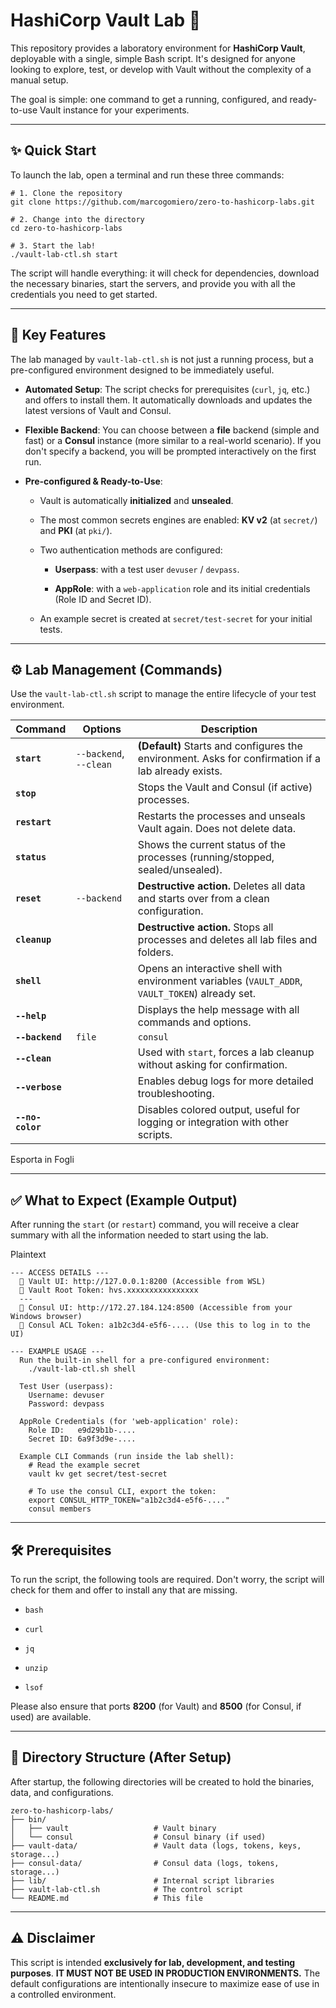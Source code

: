 HashiCorp Vault Lab 🚀
======================

This repository provides a laboratory environment for **HashiCorp Vault**, deployable with a single, simple Bash script. It's designed for anyone looking to explore, test, or develop with Vault without the complexity of a manual setup.

The goal is simple: one command to get a running, configured, and ready-to-use Vault instance for your experiments.

* * * * *

✨ Quick Start
-------------

To launch the lab, open a terminal and run these three commands:

```
# 1. Clone the repository
git clone https://github.com/marcogomiero/zero-to-hashicorp-labs.git

# 2. Change into the directory
cd zero-to-hashicorp-labs

# 3. Start the lab!
./vault-lab-ctl.sh start

```

The script will handle everything: it will check for dependencies, download the necessary binaries, start the servers, and provide you with all the credentials you need to get started.

* * * * *

📜 Key Features
---------------

The lab managed by `vault-lab-ctl.sh` is not just a running process, but a pre-configured environment designed to be immediately useful.

-   **Automated Setup**: The script checks for prerequisites (`curl`, `jq`, etc.) and offers to install them. It automatically downloads and updates the latest versions of Vault and Consul.

-   **Flexible Backend**: You can choose between a **file** backend (simple and fast) or a **Consul** instance (more similar to a real-world scenario). If you don't specify a backend, you will be prompted interactively on the first run.

-   **Pre-configured & Ready-to-Use**:

    -   Vault is automatically **initialized** and **unsealed**.

    -   The most common secrets engines are enabled: **KV v2** (at `secret/`) and **PKI** (at `pki/`).

    -   Two authentication methods are configured:

        -   **Userpass**: with a test user `devuser` / `devpass`.

        -   **AppRole**: with a `web-application` role and its initial credentials (Role ID and Secret ID).

    -   An example secret is created at `secret/test-secret` for your initial tests.

* * * * *

⚙️ Lab Management (Commands)
----------------------------

Use the `vault-lab-ctl.sh` script to manage the entire lifecycle of your test environment.

| Command | Options | Description |
| --- | --- | --- |
| **`start`** | `--backend`, `--clean` | **(Default)** Starts and configures the environment. Asks for confirmation if a lab already exists. |
| **`stop`** |  | Stops the Vault and Consul (if active) processes. |
| **`restart`** |  | Restarts the processes and unseals Vault again. Does not delete data. |
| **`status`** |  | Shows the current status of the processes (running/stopped, sealed/unsealed). |
| **`reset`** | `--backend` | **Destructive action.** Deletes all data and starts over from a clean configuration. |
| **`cleanup`** |  | **Destructive action.** Stops all processes and deletes all lab files and folders. |
| **`shell`** |  | Opens an interactive shell with environment variables (`VAULT_ADDR`, `VAULT_TOKEN`) already set. |
| **`--help`** |  | Displays the help message with all commands and options. |
| **`--backend`** | `file` | `consul` |
| **`--clean`** |  | Used with `start`, forces a lab cleanup without asking for confirmation. |
| **`--verbose`** |  | Enables debug logs for more detailed troubleshooting. |
| **`--no-color`** |  | Disables colored output, useful for logging or integration with other scripts. |

Esporta in Fogli

* * * * *

✅ What to Expect (Example Output)
---------------------------------

After running the `start` (or `restart`) command, you will receive a clear summary with all the information needed to start using the lab.

Plaintext

```
--- ACCESS DETAILS ---
  🔗 Vault UI: http://127.0.0.1:8200 (Accessible from WSL)
  🔑 Vault Root Token: hvs.xxxxxxxxxxxxxxxx
  ---
  🔗 Consul UI: http://172.27.184.124:8500 (Accessible from your Windows browser)
  🔑 Consul ACL Token: a1b2c3d4-e5f6-.... (Use this to log in to the UI)

--- EXAMPLE USAGE ---
  Run the built-in shell for a pre-configured environment:
    ./vault-lab-ctl.sh shell

  Test User (userpass):
    Username: devuser
    Password: devpass

  AppRole Credentials (for 'web-application' role):
    Role ID:   e9d29b1b-....
    Secret ID: 6a9f3d9e-....

  Example CLI Commands (run inside the lab shell):
    # Read the example secret
    vault kv get secret/test-secret

    # To use the consul CLI, export the token:
    export CONSUL_HTTP_TOKEN="a1b2c3d4-e5f6-...."
    consul members

```

* * * * *

🛠️ Prerequisites
-----------------

To run the script, the following tools are required. Don't worry, the script will check for them and offer to install any that are missing.

-   `bash`

-   `curl`

-   `jq`

-   `unzip`

-   `lsof`

Please also ensure that ports **8200** (for Vault) and **8500** (for Consul, if used) are available.

* * * * *

🌳 Directory Structure (After Setup)
------------------------------------

After startup, the following directories will be created to hold the binaries, data, and configurations.

```
zero-to-hashicorp-labs/
├── bin/
│   ├── vault                   # Vault binary
│   └── consul                  # Consul binary (if used)
├── vault-data/                 # Vault data (logs, tokens, keys, storage...)
├── consul-data/                # Consul data (logs, tokens, storage...)
├── lib/                        # Internal script libraries
├── vault-lab-ctl.sh            # The control script
└── README.md                   # This file

```

* * * * *

⚠️ Disclaimer
-------------

This script is intended **exclusively for lab, development, and testing purposes**. **IT MUST NOT BE USED IN PRODUCTION ENVIRONMENTS.** The default configurations are intentionally insecure to maximize ease of use in a controlled environment.